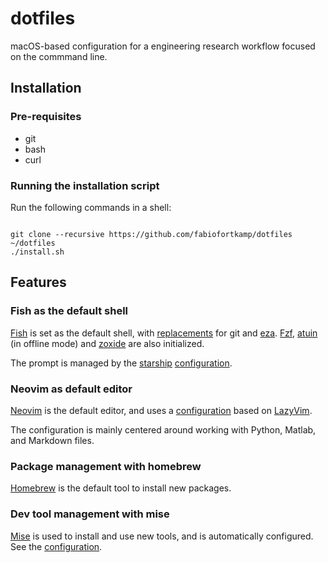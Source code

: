 # dotfiles

macOS-based configuration for a engineering research workflow focused on the commmand line.

## Installation

### Pre-requisites
- git
- bash
- curl

### Running the installation script

Run the following commands in a shell:
```shell

git clone --recursive https://github.com/fabiofortkamp/dotfiles ~/dotfiles
./install.sh
```

## Features

### Fish as the default shell

[Fish](https://fishshell.com/) is set as the default shell, with [replacements](./fish/.config/fish/config.fish)
for git and [eza](https://github.com/eza-community/eza). [Fzf](https://github.com/junegunn/fzf), [atuin](https://docs.atuin.sh/) (in offline mode) and [zoxide](https://github.com/ajeetdsouza/zoxide) are also initialized.

The prompt is managed by the [starship](https://starship.rs/guide/) [configuration](./starship/.config/starship.toml).

### Neovim as default editor

[Neovim](https://neovim.io/) is the default editor, and uses a [configuration](/nvim/.config/nvim/) based on [LazyVim](https://www.lazyvim.org/).

The configuration is mainly centered around working with Python, Matlab, and Markdown files.

### Package management with homebrew

[Homebrew](https://brew.sh/) is the default tool to install new packages.

### Dev tool management with mise

[Mise](https://mise.jdx.dev/) is used to install and use new tools, and is automatically configured.
See the [configuration](./mise/.config/mise/config.toml).
